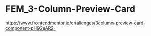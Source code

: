 # FEM_3-Column-Preview-Card
https://www.frontendmentor.io/challenges/3column-preview-card-component-pH92eAR2-
